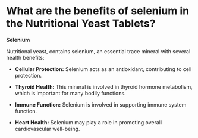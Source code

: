 # What are the benefits of selenium in the Nutritional Yeast Tablets?

**Selenium**  

Nutritional yeast, contains selenium, an essential trace mineral with several health benefits: 

- **Cellular Protection:** Selenium acts as an antioxidant, contributing to cell protection. 

- **Thyroid Health:** This mineral is involved in thyroid hormone metabolism, which is important for many bodily functions. 

- **Immune Function:** Selenium is involved in supporting immune system function. 

- **Heart Health:** Selenium may play a role in promoting overall cardiovascular well-being.